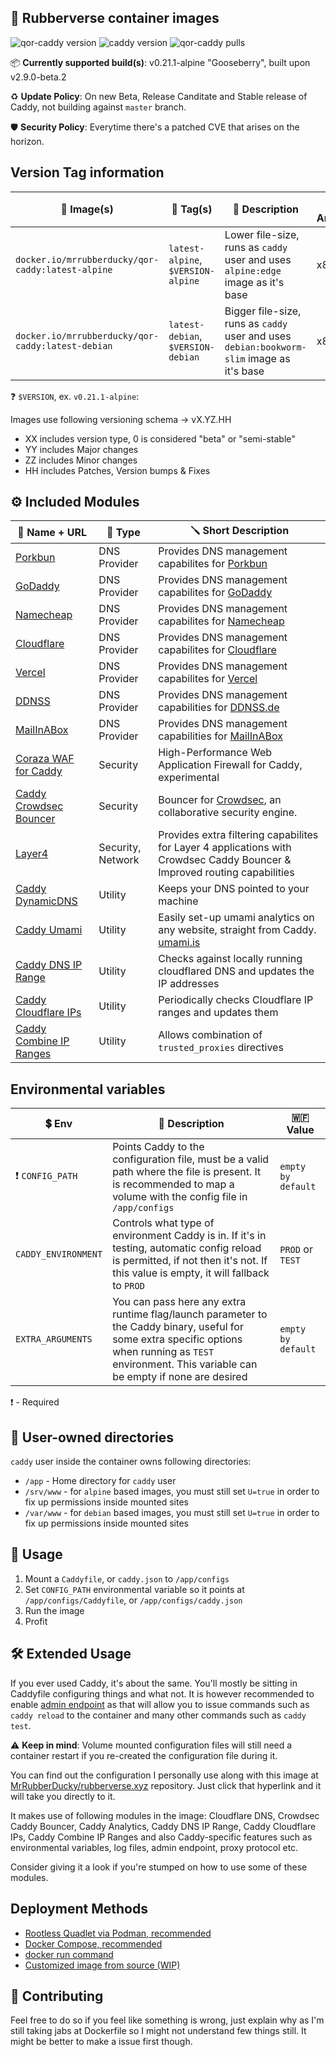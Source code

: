 ## 🦆 Rubberverse container images

![qor-caddy version](https://img.shields.io/badge/Image_Version-v0.21.2-purple) ![caddy version](https://img.shields.io/badge/Caddy_Version-v2.9.0_beta.2-brown
) ![qor-caddy pulls](https://img.shields.io/docker/pulls/mrrubberducky/qor-caddy)

📦 **Currently supported build(s)**: v0.21.1-alpine "Gooseberry", built upon v2.9.0-beta.2

♻️ **Update Policy**: On new Beta, Release Canditate and Stable release of Caddy, not building against `master` branch. 

🛡️ **Security Policy**: Everytime there's a patched CVE that arises on the horizon.

## Version Tag information

| 🐳 Image(s) | 📁 Tag(s) | 📓 Description | 💻 Architecture |
|----------|--------|-------------|---------------|
| `docker.io/mrrubberducky/qor-caddy:latest-alpine` | `latest-alpine`, `$VERSION-alpine` | Lower file-size, runs as `caddy` user and uses `alpine:edge` image as it's base | x86_64 |
| `docker.io/mrrubberducky/qor-caddy:latest-debian` | `latest-debian`, `$VERSION-debian` | Bigger file-size, runs as `caddy` user and uses `debian:bookworm-slim` image as it's base | x86_64 |

❓ `$VERSION`, ex. `v0.21.1-alpine`:

Images use following versioning schema -> vX.YZ.HH

- XX includes version type, 0 is considered "beta" or "semi-stable"
- YY includes Major changes
- ZZ includes Minor changes
- HH includes Patches, Version bumps & Fixes

## ⚙️ Included Modules

| 🔧 Name + URL | 🔨 Type | 🪛 Short Description |
|------------|------|-------------------|
| [Porkbun](https://github.com/caddy-dns/porkbun) | DNS Provider | Provides DNS management capabilites for [Porkbun](https://porkbun.com) |
| [GoDaddy](https://github.com/caddy-dns/godaddy) | DNS Provider | Provides DNS management capabilites for [GoDaddy](https://godaddy.com) |
| [Namecheap](https://github.com/caddy-dns/namecheap) | DNS Provider | Provides DNS management capabilites for [Namecheap](https://namecheap.com) |
| [Cloudflare](https://github.com/caddy-dns/cloudflare) | DNS Provider | Provides DNS management capabilites for [Cloudflare](https://cloudflare.com) |
| [Vercel](https://github.com/caddy-dns/vercel) | DNS Provider | Provides DNS management capabilites for [Vercel](https://vercel.com) |
| [DDNSS](https://github.com/caddy-dns/ddnss) | DNS Provider | Provides DNS management capabilities for [DDNSS.de](https://ddnss.de) |
| [MailInABox](https://github.com/caddy-dns/mailinabox) | DNS Provider | Provides DNS management capabilities for [MailInABox](https://mailinabox.email/) |
| [Coraza WAF for Caddy](https://github.com/corazawaf/coraza-caddy) | Security | High-Performance Web Application Firewall for Caddy, experimental |
| [Caddy Crowdsec Bouncer](https://github.com/hslatman/caddy-crowdsec-bouncer) | Security | Bouncer for [Crowdsec](https://www.crowdsec.net/), an collaborative security engine. |
| [Layer4](https://github.com/hslatman/caddy-crowdsec-bouncer/layer4) | Security, Network | Provides extra filtering capabilites for Layer 4 applications with Crowdsec Caddy Bouncer & Improved routing capabilities |
| [Caddy DynamicDNS](https://github.com/mholt/caddy-dynamicdns) | Utility | Keeps your DNS pointed to your machine |
| [Caddy Umami](https://github.com/jonaharagon/caddy-umami) | Utility | Easily set-up umami analytics on any website, straight from Caddy. [umami.is](https://umami.is) |
| [Caddy DNS IP Range](https://github.com/fvbommel/caddy-dns-ip-range) | Utility | Checks against locally running cloudflared DNS and updates the IP addresses |
| [Caddy Cloudflare IPs](https://github.com/WeidiDeng/caddy-cloudflare-ip) | Utility  | Periodically checks Cloudflare IP ranges and updates them |
| [Caddy Combine IP Ranges](https://github.com/fvbommel/caddy-combine-ip-ranges) | Utility | Allows combination of `trusted_proxies` directives |

## Environmental variables

| 💲 Env | 📓 Description | 🇼🇫 Value |
|-----|-------------|---------|
| ❗ `CONFIG_PATH`   | Points Caddy to the configuration file, must be a valid path where the file is present. It is recommended to map a volume with the config file in `/app/configs` | `empty by default`
| `CADDY_ENVIRONMENT` | Controls what type of environment Caddy is in. If it's in testing, automatic config reload is permitted, if not then it's not. If this value is empty, it will fallback to `PROD` | `PROD` or `TEST` |
| `EXTRA_ARGUMENTS`   | You can pass here any extra runtime flag/launch parameter to the Caddy binary, useful for some extra specific options when running as `TEST` environment. This variable can be empty if none are desired | `empty by default`

❗ - Required

## 📂 User-owned directories

`caddy` user inside the container owns following directories: 

- `/app` - Home directory for `caddy` user
- `/srv/www` - for `alpine` based images, you must still set `U=true` in order to fix up permissions inside mounted sites
- `/var/www` - for `debian` based images, you must still set `U=true` in order to fix up permissions inside mounted sites

## 🔨 Usage

1. Mount a `Caddyfile`, or `caddy.json` to `/app/configs`
2. Set `CONFIG_PATH` environmental variable so it points at `/app/configs/Caddyfile`, or `/app/configs/caddy.json`
3. Run the image
4. Profit

## 🛠️ Extended Usage

If you ever used Caddy, it's about the same. You'll mostly be sitting in Caddyfile configuring things and what not. It is however recommended to enable [admin endpoint](https://caddyserver.com/docs/caddyfile/options#admin) as that will allow you to issue commands such as `caddy reload` to the container and many other commands such as `caddy test`.

⚠️ **Keep in mind**: Volume mounted configuration files will still need a container restart if you re-created the configuration file during it.

You can find out the configuration I personally use along with this image at [MrRubberDucky/rubberverse.xyz](https://github.com/MrRubberDucky/rubberverse.xyz/blob/main/Generic/Configurations/caddy/Caddyfile) repository. Just click that hyperlink and it will take you directly to it.

It makes use of following modules in the image: Cloudflare DNS, Crowdsec Caddy Bouncer, Caddy Analytics, Caddy DNS IP Range, Caddy Cloudflare IPs, Caddy Combine IP Ranges and also Caddy-specific features such as environmental variables, log files, admin endpoint, proxy protocol etc.

Consider giving it a look if you're stumped on how to use some of these modules.

## Deployment Methods

- [Rootless Quadlet via Podman, recommended](https://github.com/Rubberverse/qor-caddy/blob/main/Setup.md#-quadlet-experimental-recommended)
- [Docker Compose, recommended](https://github.com/Rubberverse/qor-caddy/blob/main/Setup.md#-with-docker-compose-recommended)
- [docker run command](https://github.com/Rubberverse/qor-caddy/blob/main/Setup.md#%EF%B8%8F-manually-without-docker-compose)
- [Customized image from source (WIP)](https://github.com/Rubberverse/qor-caddy/blob/main/Setup.md#from-source)

## 🥰 Contributing

Feel free to do so if you feel like something is wrong, just explain why as I'm still taking jabs at Dockerfile so I might not understand few things still. It might be better to make a issue first though.
